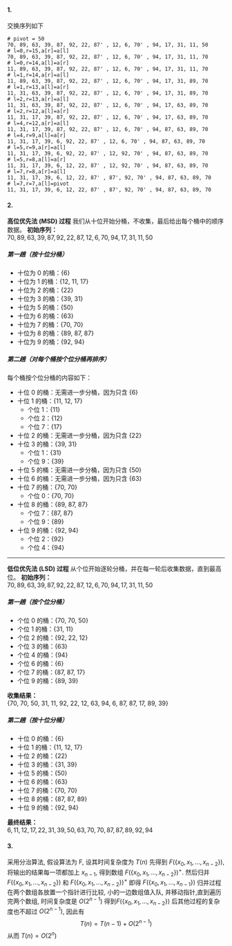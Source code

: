 #### 1.
交换序列如下
```
# pivot = 50 
70, 89, 63, 39, 87, 92, 22, 87' , 12, 6, 70' , 94, 17, 31, 11, 50
# l=0,r=15,a[r]=a[l]
70, 89, 63, 39, 87, 92, 22, 87' , 12, 6, 70' , 94, 17, 31, 11, 70
# l=0,r=14,a[l]=a[r]
11, 89, 63, 39, 87, 92, 22, 87' , 12, 6, 70' , 94, 17, 31, 11, 70
# l=1,r=14,a[r]=a[l]
11, 89, 63, 39, 87, 92, 22, 87' , 12, 6, 70' , 94, 17, 31, 89, 70
# l=1,r=13,a[l]=a[r]
11, 31, 63, 39, 87, 92, 22, 87' , 12, 6, 70' , 94, 17, 31, 89, 70
# l=2,r=13,a[r]=a[l]
11, 31, 63, 39, 87, 92, 22, 87' , 12, 6, 70' , 94, 17, 63, 89, 70
# l=2,r=12,a[l]=a[r]
11, 31, 17, 39, 87, 92, 22, 87' , 12, 6, 70' , 94, 17, 63, 89, 70
# l=4,r=12,a[r]=a[l]
11, 31, 17, 39, 87, 92, 22, 87' , 12, 6, 70' , 94, 87, 63, 89, 70
# l=4,r=9,a[l]=a[r]
11, 31, 17, 39, 6, 92, 22, 87' , 12, 6, 70' , 94, 87, 63, 89, 70
# l=5,r=9,a[r]=a[l]
11, 31, 17, 39, 6, 92, 22, 87' , 12, 92, 70' , 94, 87, 63, 89, 70
# l=5,r=8,a[l]=a[r]
11, 31, 17, 39, 6, 12, 22, 87' , 12, 92, 70' , 94, 87, 63, 89, 70
# l=7,r=8,a[r]=a[l]
11, 31, 17, 39, 6, 12, 22, 87' , 87', 92, 70' , 94, 87, 63, 89, 70
# l=7,r=7,a[l]=pivot
11, 31, 17, 39, 6, 12, 22, 87' , 87', 92, 70' , 94, 87, 63, 89, 70
```

#### 2.
**高位优先法 (MSD) 过程**
我们从十位开始分桶，不收集，最后给出每个桶中的顺序数据。
**初始序列：**  
${70, 89, 63, 39, 87, 92, 22, 87, 12, 6, 70, 94, 17, 31, 11, 50}$

##### 第一趟（按十位分桶）
- 十位为 0 的桶：{6}
- 十位为 1 的桶：{12, 11, 17}
- 十位为 2 的桶：{22}
- 十位为 3 的桶：{39, 31}
- 十位为 5 的桶：{50}
- 十位为 6 的桶：{63}
- 十位为 7 的桶：{70, 70}
- 十位为 8 的桶：{89, 87, 87}
- 十位为 9 的桶：{92, 94}

##### 第二趟（对每个桶按个位分桶再排序）
每个桶按个位分桶的内容如下：

- 十位 0 的桶：无需进一步分桶，因为只含 {6}
- 十位 1 的桶：{11, 12, 17}
  - 个位 1：{11}
  - 个位 2：{12}
  - 个位 7：{17}
- 十位 2 的桶：无需进一步分桶，因为只含 {22}
- 十位 3 的桶：{39, 31}
  - 个位 1：{31}
  - 个位 9：{39}
- 十位 5 的桶：无需进一步分桶，因为只含 {50}
- 十位 6 的桶：无需进一步分桶，因为只含 {63}
- 十位 7 的桶：{70, 70}
  - 个位 0：{70, 70}
- 十位 8 的桶：{89, 87, 87}
  - 个位 7：{87, 87}
  - 个位 9：{89}
- 十位 9 的桶：{92, 94}
  - 个位 2：{92}
  - 个位 4：{94}

---

**低位优先法 (LSD) 过程**
从个位开始逐轮分桶，并在每一轮后收集数据，直到最高位。
**初始序列：**  
${70, 89, 63, 39, 87, 92, 22, 87, 12, 6, 70, 94, 17, 31, 11, 50}$

##### 第一趟（按个位分桶）
- 个位 0 的桶：{70, 70, 50}
- 个位 1 的桶：{31, 11}
- 个位 2 的桶：{92, 22, 12}
- 个位 3 的桶：{63}
- 个位 4 的桶：{94}
- 个位 6 的桶：{6}
- 个位 7 的桶：{87, 87, 17}
- 个位 9 的桶：{89, 39}

**收集结果：**  
{70, 70, 50, 31, 11, 92, 22, 12, 63, 94, 6, 87, 87, 17, 89, 39}

##### 第二趟（按十位分桶）
- 十位 0 的桶：{6}
- 十位 1 的桶：{11, 12, 17}
- 十位 2 的桶：{22}
- 十位 3 的桶：{31, 39}
- 十位 5 的桶：{50}
- 十位 6 的桶：{63}
- 十位 7 的桶：{70, 70}
- 十位 8 的桶：{87, 87, 89}
- 十位 9 的桶：{92, 94}

**最终结果：**  
${6, 11, 12, 17, 22, 31, 39, 50, 63, 70, 70, 87, 87, 89, 92, 94}$

#### 3.
采用分治算法, 假设算法为 F, 设其时间复杂度为 $T(n)$
先得到 $F(\{x_0,x_1,\dots,x_{n-2}\})$, 将输出的结果每一项都加上 $x_{n-1}$, 得到数组 $F(\{x_0,x_1,\dots,x_{n-2}\})^+$. 然后归并 $F(\{x_0,x_1,\dots,x_{n-2}\})$ 和 $F(\{x_0,x_1,\dots,x_{n-2}\})^+$ 即得 $F(\{x_0,x_1,\dots,x_{n-1}\})$
归并过程在两个数组各放置一个指针进行比较, 小的一边数组值入队, 并移动指针,直到遍历完两个数组, 时间复杂度是 $O(2^{n-1})$
得到$F(\{x_0,x_1,\dots,x_{n-2}\})$ 后其他过程的复杂度也不超过 $O(2^{n-1})$, 因此有
$$T(n)=T(n-1)+O(2^{n-1})$$
从而 $T(n) = O(2^n)$